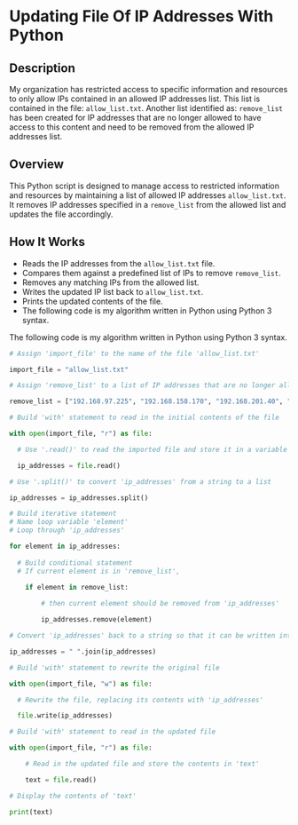 # Updating File Of IP Addresses With Python
## Description
My organization has restricted access to specific information and resources to only allow IPs contained in an allowed IP addresses list. This list is contained in the file: ```allow_list.txt```. Another list identified as: ```remove_list``` has been created for IP addresses that are no longer allowed to have access to this content and need to be removed from the allowed IP addresses list.
## Overview
This Python script is designed to manage access to restricted information and resources by maintaining a list of allowed IP addresses ```allow_list.txt```. It removes IP addresses specified in a ```remove_list``` from the allowed list and updates the file accordingly.
## How It Works
* Reads the IP addresses from the ```allow_list.txt``` file.
* Compares them against a predefined list of IPs to remove ```remove_list```.
* Removes any matching IPs from the allowed list.
* Writes the updated IP list back to ```allow_list.txt```.
* Prints the updated contents of the file.
* The following code is my algorithm written in Python using Python 3 syntax.

The following code is my algorithm written in Python using Python 3 syntax.

```Python
# Assign 'import_file' to the name of the file 'allow_list.txt'

import_file = "allow_list.txt"

# Assign 'remove_list' to a list of IP addresses that are no longer allowed to access restricted information. 

remove_list = ["192.168.97.225", "192.168.158.170", "192.168.201.40", "192.168.58.57"]

# Build 'with' statement to read in the initial contents of the file

with open(import_file, "r") as file:

  # Use '.read()' to read the imported file and store it in a variable named 'ip_addresses'

  ip_addresses = file.read()

# Use '.split()' to convert 'ip_addresses' from a string to a list

ip_addresses = ip_addresses.split()

# Build iterative statement
# Name loop variable 'element'
# Loop through 'ip_addresses'

for element in ip_addresses:
  
  # Build conditional statement
  # If current element is in 'remove_list',
  
    if element in remove_list:

        # then current element should be removed from 'ip_addresses'

        ip_addresses.remove(element)

# Convert 'ip_addresses' back to a string so that it can be written into the text file 

ip_addresses = " ".join(ip_addresses)    

# Build 'with' statement to rewrite the original file

with open(import_file, "w") as file:

  # Rewrite the file, replacing its contents with 'ip_addresses'

  file.write(ip_addresses)

# Build 'with' statement to read in the updated file

with open(import_file, "r") as file:

    # Read in the updated file and store the contents in 'text'

    text = file.read()

# Display the contents of 'text'

print(text)
```

